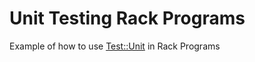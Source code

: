 Unit Testing Rack Programs
==========================

Example of how to use [Test::Unit](http://en.wikibooks.org/wiki/Ruby_Programming/Unit_testing)
in Rack Programs

